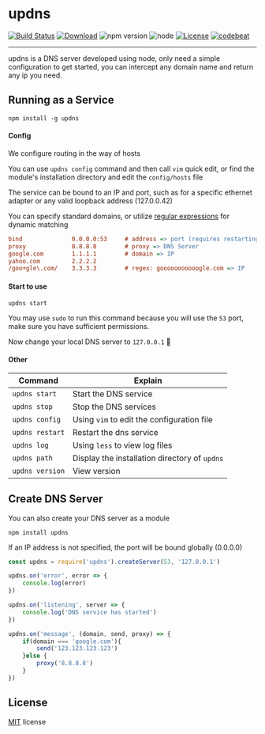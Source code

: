 

# updns

[![Build Status](https://img.shields.io/travis/wyhaya/updns.svg)](https://travis-ci.org/wyhaya/updns) [![Download](https://img.shields.io/npm/dt/updns.svg)](https://www.npmjs.com/package/updns) ![npm version](https://badge.fury.io/js/updns.svg) ![node](https://img.shields.io/node/v/updns.svg) [![License](https://img.shields.io/npm/l/updns.svg)](./LICENSE) [![codebeat](https://codebeat.co/badges/166a4edb-25e0-498b-9ac0-39e0b4daaffb)](https://codebeat.co/projects/github-com-wyhaya-updns-master)

---

updns is a DNS server developed using node, only need a simple configuration to get started, you can intercept any domain name and return any ip you need.

## Running as a Service

```
npm install -g updns
```

#### Config

We configure routing in the way of hosts

You can use `updns config` command and then call `vim` quick edit, or find the module's installation directory and edit the `config/hosts` file

The service can be bound to an IP and port, such as for a specific ethernet adapter or any valid loopback address (127.0.0.42)

You can specify standard domains, or utilize [regular expressions](https://www.regexpal.com "Regex Pal") for dynamic matching
```ini
bind              0.0.0.0:53     # address => port (requires restarting the service)
proxy             8.8.8.8        # proxy => DNS Server
google.com        1.1.1.1        # domain => IP
yahoo.com         2.2.2.2
/goo+gle\.com/    3.3.3.3        # regex: gooooooooooogle.com => IP
```
#### Start to use
```
updns start
```
You may use `sudo` to run this command because you will use the `53` port, make sure you have sufficient permissions.

Now change your local DNS server to `127.0.0.1` 🚀

#### Other

| Command          | Explain                                       |
| -------------    | -------------                                 |
| `updns start`    | Start the DNS service                         |
| `updns stop`     | Stop the DNS services                         |
| `updns config`   | Using `vim` to edit the configuration file    |
| `updns restart`  | Restart the dns service                       |
| `updns log`      | Using `less` to view log files                |
| `updns path`     | Display the installation directory of `updns` |
| `updns version`  | View version                                  |


## Create DNS Server
You can also create your DNS server as a module
```
npm install updns
```
If an IP address is not specified, the port will be bound globally (0.0.0.0)
```javascript
const updns = require('updns').createServer(53, '127.0.0.1')

updns.on('error', error => {
    console.log(error)
})

updns.on('listening', server => {
    console.log('DNS service has started')
})

updns.on('message', (domain, send, proxy) => {
    if(domain === 'google.com'){
        send('123.123.123.123')
    }else {
        proxy('8.8.8.8')
    }
})
```

## License
[MIT](./LICENSE) license

